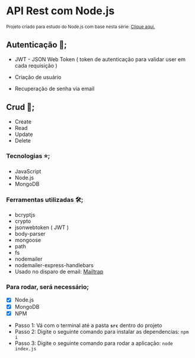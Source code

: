 # API Rest com Node.js
<sub>Projeto criado para estudo do Node.js com base nesta série: [Clique aqui.](https://www.youtube.com/playlist?list=PL85ITvJ7FLoiXVwHXeOsOuVppGbBzo2dp)<sub>

## Autenticação :key:;
- JWT - JSON Web Token ( token de autenticação para validar user em cada requisição )

- Criação de usuário
- Recuperação de senha via email
  
## Crud 📑;
  - Create
  - Read
  - Update
  - Delete

### Tecnologias :star:;
- JavaScript
- Node.js
- MongoDB

### Ferramentas utilizadas :hammer_and_wrench:;
- bcryptjs
- crypto
- jsonwebtoken ( JWT )
- body-parser
- mongoose
- path
- fs
- nodemailer
- nodemailer-express-handlebars
- Usado no disparo de email: [Mailtrap](https://mailtrap.io/inboxes)

### Para rodar, será necessário;
- [x] Node.js
- [x] MongoDB
- [x] NPM

- Passo 1: Vá com o terminal até a pasta **`src`** dentro do projeto
- Passo 2: Digite o seguinte comando para instalar as dependencias: `npm i`
- Passo 3: Digite o seguinte comando para rodar a aplicação: `node index.js`
